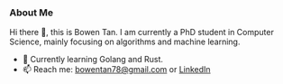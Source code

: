 ### About Me

Hi there 👋, this is Bowen Tan. I am currently a PhD student in Computer Science, mainly focusing on algorithms and machine learning.

- 🌱 Currently learning Golang and Rust.
- 📫 Reach me: bowentan78@gmail.com or [LinkedIn](www.linkedin.com/in/bowen-tan-44623b99)

<!--
**bowentan/bowentan** is a ✨ _special_ ✨ repository because its `README.md` (this file) appears on your GitHub profile.

Here are some ideas to get you started:

- 🔭 I’m currently working on ...
- 🌱 I’m currently learning ...
- 👯 I’m looking to collaborate on ...
- 🤔 I’m looking for help with ...
- 💬 Ask me about ...
- 📫 How to reach me: ...
- 😄 Pronouns: ...
- ⚡ Fun fact: ...
-->
